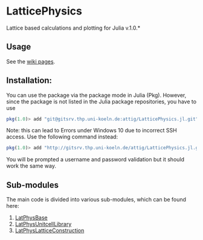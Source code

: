 # LatticePhysics

Lattice based calculations and plotting for Julia v.1.0.*


## Usage

See the [wiki pages](http://gitsrv.thp.uni-koeln.de/attig/LatticePhysics.jl/wikis/home).


## Installation:

You can use the package via the package mode in Julia (Pkg). However, since the package
is not listed in the Julia package repositories, you have to use
```julia
pkg(1.0)> add "git@gitsrv.thp.uni-koeln.de:attig/LatticePhysics.jl.git"
```
Note: this can lead to Errors under Windows 10 due to incorrect SSH access. Use the following command instead:
```julia
pkg(1.0)> add "http://gitsrv.thp.uni-koeln.de/attig/LatticePhysics.jl.git"
```
You will be prompted a username and password validation but it should work the same way.


## Sub-modules

The main code is divided into various sub-modules, which can be found here:
1.  [LatPhysBase](http://gitsrv.thp.uni-koeln.de/attig/LatPhysBase.jl.git)
2.  [LatPhysUnitcellLibrary](http://gitsrv.thp.uni-koeln.de/attig/LatPhysUnitcellLibrary.jl.git)
3.  [LatPhysLatticeConstruction](http://gitsrv.thp.uni-koeln.de/attig/LatPhysLatticeConstruction.jl.git)
